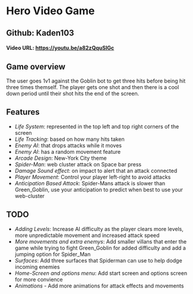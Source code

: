 # Hero Video Game
## Github: Kaden103
#### Video URL: <https://youtu.be/a82zQquSlGc>
## Game overview

The user goes 1v1 against the Goblin bot to get three hits before being hit three times themself. The player gets one shot and then there is a cool down period until their shot hits the end of the screen. 

## Features
- *Life System*: represented in the top left and top right corners of the screen
- *Life Tracking*: based on how many hits taken
- *Enemy AI*: that drops attacks while it moves
- *Enemy AI*: has a random movement feature
- *Arcade Design*: New-York City theme
- *Spider-Man*: web cluster attack on Space bar press
- *Damage Sound effect*: on impact to alert that an attack connected
- *Player Movement*: Control your player left-right to avoid attacks
- *Anticipation Based Attack*: Spider-Mans attack is slower than Green_Goblin, use your anticipation to predict when best to use your web-cluster

## TODO

- *Adding Levels*: Increase AI difficulty as the player clears more levels, more unpredictable movement and increased attack speed
- *More movements and extra enemys*: Add smaller villans that enter the game while trying to fight Green_Goblin for added difficulty and add a jumping option for Spider_Man
- *Surfaces*: Add three surfaces that Spiderman can use to help dodge incoming enemies
- *Home-Screen and options menu*: Add start screen and options screen for more convience
- *Animations* - Add more animations for attack effects and movements


